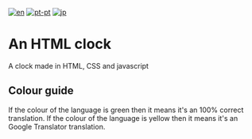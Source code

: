 [![en](https://img.shields.io/badge/lang-en--uk-darkgreen.svg)](https://github.com/staxhinho/Clock/blob/main/README.md)
[![pt-pt](https://img.shields.io/badge/lang-pt--pt-darkgreen.svg)](https://github.com/staxhinho/Clock/blob/main/README/README.pt-pt.md)
[![jp](https://img.shields.io/badge/lang-jp--jp-yellow.svg)](https://github.com/staxhinho/Clock/blob/main/README/README.jp-jp.md)
# An HTML clock
A clock made in HTML, CSS and javascript
## Colour guide
If the colour of the language is green then it means it's an 100% correct translation.
If the colour of the language is yellow then it means it's an Google Translator translation.
